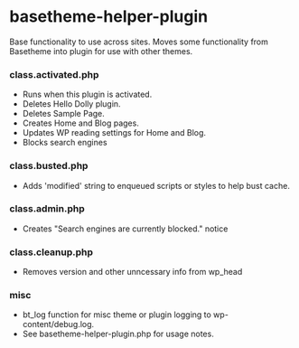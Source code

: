 # basetheme-helper-plugin

Base functionality to use across sites. Moves some functionality from Basetheme into plugin for use with other themes.

### class.activated.php

-   Runs when this plugin is activated.
-   Deletes Hello Dolly plugin.
-   Deletes Sample Page.
-   Creates Home and Blog pages.
-   Updates WP reading settings for Home and Blog.
-   Blocks search engines

### class.busted.php

-   Adds 'modified' string to enqueued scripts or styles to help bust cache.

### class.admin.php

-   Creates "Search engines are currently blocked." notice

### class.cleanup.php

-   Removes version and other unncessary info from wp_head

### misc

-   bt_log function for misc theme or plugin logging to wp-content/debug.log.
-   See basetheme-helper-plugin.php for usage notes.
